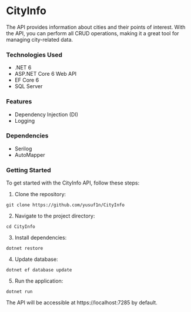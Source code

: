 # CityInfo

The API provides information about cities and their points of interest. With the API, you can perform all CRUD operations, making it a great tool for managing city-related data.

### Technologies Used 
- .NET 6
- ASP.NET Core 6 Web API
- EF Core 6
- SQL Server

### Features
- Dependency Injection (DI)
- Logging

### Dependencies
- Serilog
- AutoMapper

### Getting Started
To get started with the CityInfo API, follow these steps:

1. Clone the repository:
```console
git clone https://github.com/yusuf1n/CityInfo
```

2. Navigate to the project directory:
```console
cd CityInfo
```

3. Install dependencies:
```console
dotnet restore
```

4. Update database:
```console
dotnet ef database update
```
5. Run the application:
```console
dotnet run
```

The API will be accessible at https://localhost:7285 by default.
